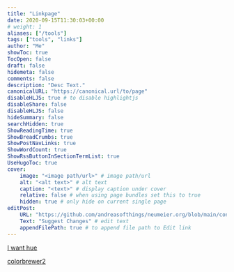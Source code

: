 ```yaml
---
title: "Linkpage"
date: 2020-09-15T11:30:03+00:00
# weight: 1
aliases: ["/tools"]
tags: ["tools", "links"]
author: "Me"
showToc: true
TocOpen: false
draft: false
hidemeta: false
comments: false
description: "Desc Text."
canonicalURL: "https://canonical.url/to/page"
disableHLJS: true # to disable highlightjs
disableShare: false
disableHLJS: false
hideSummary: false
searchHidden: true
ShowReadingTime: true
ShowBreadCrumbs: true
ShowPostNavLinks: true
ShowWordCount: true
ShowRssButtonInSectionTermList: true
UseHugoToc: true
cover:
    image: "<image path/url>" # image path/url
    alt: "<alt text>" # alt text
    caption: "<text>" # display caption under cover
    relative: false # when using page bundles set this to true
    hidden: true # only hide on current single page
editPost:
    URL: "https://github.com/andreasofthings/neumeier.org/blob/main/content/posts/post.md"
    Text: "Suggest Changes" # edit text
    appendFilePath: true # to append file path to Edit link
---
```

  
    
[I want hue](https://medialab.github.io/iwanthue/)
    
[colorbrewer2](https://colorbrewer2.org/)
